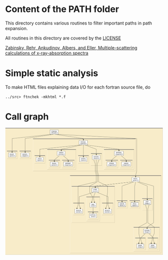 
# Content of the PATH folder

This directory contains various routines to filter important paths
in path expansion.

All routines in this directory are covered by the [LICENSE](../HEADERS/license.h)

[Zabinsky, Rehr, Ankudinov, Albers, and Eller, Multiple-scattering calculations of x-ray-absorption spectra](https://doi.org/10.1103/PhysRevB.52.2995)

# Simple static analysis

To make HTML files explaining data I/O for each fortran source file, do

	../src> ftnchek -mkhtml *.f

# Call graph

![call graph for the PATH folder](tree/path.png)
